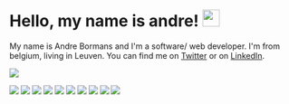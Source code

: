 
# Hello, my name is andre! <img src="https://raw.githubusercontent.com/MartinHeinz/MartinHeinz/master/wave.gif" width="30px">
<link rel="stylesheet" href="https://cdnjs.cloudflare.com/ajax/libs/font-awesome/4.7.0/css/font-awesome.min.css">
<p> My name is Andre Bormans and I'm a software/ web developer. I'm from belgium, living in Leuven. You can find me on <a href="https://twitter.com/AndreBormans">Twitter</a> or on <a href=https://www.linkedin.com/in/andre-bormans/">LinkedIn</a>.</p>
<img src="https://github-readme-stats.vercel.app/api/?username=AndreBormans&theme=dark"/>

![](https://img.shields.io/badge/OS-Linux-informational?style=flat&logo=data:image/svg%2bxml;base64,<BASE64_DATA>)
![](https://img.shields.io/badge/OS-MacOS-informational?style=flat&logo=data:image/svg%2bxml;base64,<BASE64_DATA>)
![](https://img.shields.io/badge/OS-Windows-informational?style=flat&logo=data:image/svg%2bxml;base64,<BASE64_DATA>)
![](https://img.shields.io/badge/Code-Python-informational?style=flat&logo=data:image/svg%2bxml;base64,<BASE64_DATA>)
![](https://img.shields.io/badge/Code-HTML-informational?style=flat&logo=data:image/svg%2bxml;base64,<BASE64_DATA>)
![](https://img.shields.io/badge/Code-CSS-informational?style=flat&logo=data:image/svg%2bxml;base64,<BASE64_DATA>)
![](https://img.shields.io/badge/Code-JavaScript-informational?style=flat&logo=data:image/svg%2bxml;base64,<BASE64_DATA>)
![](https://img.shields.io/badge/Code-VisualBasic-informational?style=flat&logo=data:image/svg%2bxml;base64,<BASE64_DATA>)
![](https://img.shields.io/badge/Code-SQL-informational?style=flat&logo=data:image/svg%2bxml;base64,<BASE64_DATA>)
![](https://img.shields.io/badge/Shell-Bash-informational?style=flat&logo=data:image/svg%2bxml;base64,<BASE64_DATA>)

